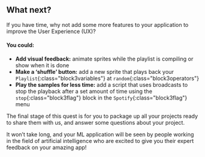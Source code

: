 ## What next?

If you have time, why not add some more features to your application to improve the User Experience (UX)?


#### You could:

+ **Add visual feedback:** animate sprites while the playlist is compiling or show when it is done
+ **Make a ‘shuffle’ button:** add a new sprite that plays back your `Playlist`{:class="block3variables"} at `random`{:class="block3operators"}
+ **Play the samples for less time:** add a script that uses broadcasts to stop the playback after a set amount of time using the `stop`{:class="block3flag"} block in the `Spotify`{:class="block3flag"} menu

The final stage of this quest is for you to package up all your projects ready to share them with us, and answer some questions about your project. 

It won’t take long, and your ML application will be seen by people working in the field of artificial intelligence who are excited to give you their expert feedback on your amazing app!
